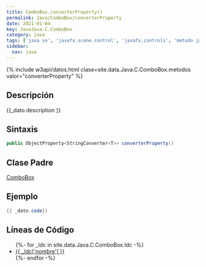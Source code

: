 ```yaml
---
title: ComboBox.converterProperty()
permalink: Java/ComboBox/converterProperty
date: 2021-01-04
key: JavaJava.C.ComboBox
category: java
tags: ['java se', 'javafx.scene.control', 'javafx.controls', 'metodo java', 'JavaFX 2.1']
sidebar: 
  nav: java
---
```


{% include w3api/datos.html clase=site.data.Java.C.ComboBox.metodos valor="converterProperty" %}

## Descripción
{{_dato.description }}

## Sintaxis
~~~java
public ObjectProperty<StringConverter<T>> converterProperty()
~~~

## Clase Padre
[ComboBox](/Java/ComboBox/)

## Ejemplo
~~~java
{{ _dato.code}}
~~~

## Líneas de Código
<ul>
{%- for _ldc in site.data.Java.C.ComboBox.ldc -%}
   <li>
       <a href="{{_ldc['url'] }}">{{ _ldc['nombre'] }}</a>
   </li>
{%- endfor -%}
</ul>
